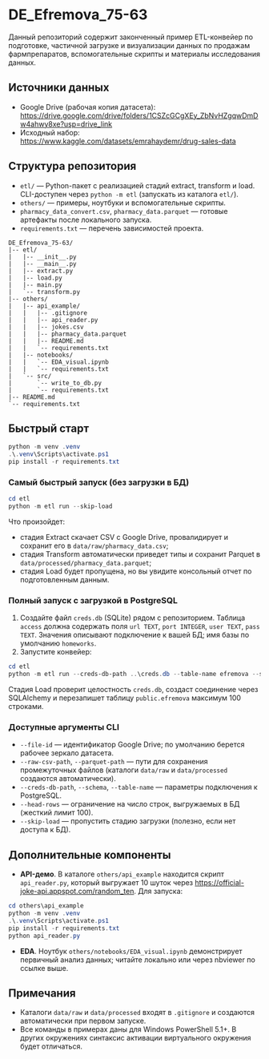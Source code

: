 # DE_Efremova_75-63
Данный репозиторий содержит законченный пример ETL-конвейер по подготовке, частичной загрузке и визуализации данных по продажам фармпрепаратов, вспомогательные скрипты и материалы исследования данных.

## Источники данных
- Google Drive (рабочая копия датасета): https://drive.google.com/drive/folders/1CSZcGCgXEy_ZbNvHZgqwDmDw4ahwy8xe?usp=drive_link
- Исходный набор: https://www.kaggle.com/datasets/emrahaydemr/drug-sales-data

## Структура репозитория
- `etl/` — Python-пакет с реализацией стадий extract, transform и load. CLI-доступен через `python -m etl` (запускать из каталога `etl/`).
- `others/` — примеры, ноутбуки и вспомогательные скрипты.
- `pharmacy_data_convert.csv`, `pharmacy_data.parquet` — готовые артефакты после локального запуска.
- `requirements.txt` — перечень зависимостей проекта.

```text
DE_Efremova_75-63/
|-- etl/
|   |-- __init__.py
|   |-- __main__.py
|   |-- extract.py
|   |-- load.py
|   |-- main.py
|   `-- transform.py
|-- others/
|   |-- api_example/
|   |   |-- .gitignore
|   |   |-- api_reader.py
|   |   |-- jokes.csv
|   |   |-- pharmacy_data.parquet
|   |   |-- README.md
|   |   `-- requirements.txt
|   |-- notebooks/
|   |   `-- EDA_visual.ipynb
|   |   `-- requirements.txt
|   `-- src/
|       `-- write_to_db.py
|       `-- requirements.txt        
|-- README.md
`-- requirements.txt
```

## Быстрый старт
```powershell
python -m venv .venv
.\.venv\Scripts\activate.ps1
pip install -r requirements.txt
```

### Самый быстрый запуск (без загрузки в БД)
```powershell
cd etl
python -m etl run --skip-load
```
Что произойдет:
- стадия Extract скачает CSV с Google Drive, провалидирует и сохранит его в `data/raw/pharmacy_data.csv`;
- стадия Transform автоматически приведет типы и сохранит Parquet в `data/processed/pharmacy_data.parquet`;
- стадия Load будет пропущена, но вы увидите консольный отчет по подготовленным данным.

### Полный запуск с загрузкой в PostgreSQL
1. Создайте файл `creds.db` (SQLite) рядом с репозиторием. Таблица `access` должна содержать поля `url TEXT`, `port INTEGER`, `user TEXT`, `pass TEXT`. Значения описывают подключение к вашей БД; имя базы по умолчанию `homeworks`.
2. Запустите конвейер:
```powershell
cd etl
python -m etl run --creds-db-path ..\creds.db --table-name efremova --schema public --head-rows 100
```
Стадия Load проверит целостность `creds.db`, создаст соединение через SQLAlchemy и перезапишет таблицу `public.efremova` максимум 100 строками.

### Доступные аргументы CLI
- `--file-id` — идентификатор Google Drive; по умолчанию берется рабочее зеркало датасета.
- `--raw-csv-path`, `--parquet-path` — пути для сохранения промежуточных файлов (каталоги `data/raw` и `data/processed` создаются автоматически).
- `--creds-db-path`, `--schema`, `--table-name` — параметры подключения к PostgreSQL.
- `--head-rows` — ограничение на число строк, выгружаемых в БД (жесткий лимит 100).
- `--skip-load` — пропустить стадию загрузки (полезно, если нет доступа к БД).

## Дополнительные компоненты
- **API-демо**. В каталоге `others/api_example` находится скрипт `api_reader.py`, который выгружает 10 шуток через https://official-joke-api.appspot.com/random_ten. Для запуска:
```powershell
cd others\api_example
python -m venv .venv
.\.venv\Scripts\activate.ps1
pip install -r requirements.txt
python api_reader.py
```
- **EDA**. Ноутбук `others/notebooks/EDA_visual.ipynb` демонстрирует первичный анализ данных; читайте локально или через nbviewer по ссылке выше.

## Примечания
- Каталоги `data/raw` и `data/processed` входят в `.gitignore` и создаются автоматически при первом запуске.
- Все команды в примерах даны для Windows PowerShell 5.1+. В других окружениях синтаксис активации виртуального окружения будет отличаться.
